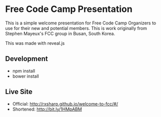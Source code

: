 # Free Code Camp Presentation

This is a simple welcome presentation for Free Code Camp Organizers to use for their new and potential members. This is work originally from Stephen Mayeux's FCC group in Busan, South Korea.

This was made with reveal.js

## Development
 - npm install
 - bower install

## Live Site

* Official: http://rxsharp.github.io/welcome-to-fcc/#/
* Shortened: http://bit.ly/1HMpABM
